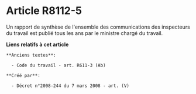 # Article R8112-5

Un rapport de synthèse de l'ensemble des communications des inspecteurs du travail est publié tous les ans par le ministre
chargé du travail.

**Liens relatifs à cet article**

	**Anciens textes**:

	  - Code du travail - art. R611-3 (Ab)

	**Créé par**:

	  - Décret n°2008-244 du 7 mars 2008 - art. (V)
